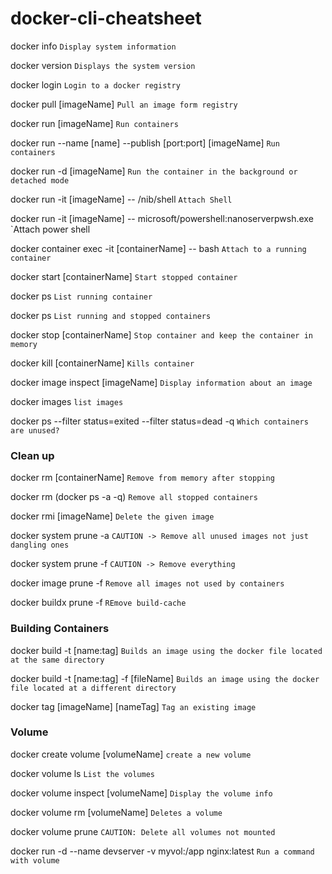 # docker-cli-cheatsheet

docker info `Display system information`

docker version `Displays the system version`

docker login `Login to a docker registry` 

docker pull [imageName] `Pull an image form registry`

docker run [imageName] `Run containers`

docker run --name [name] --publish [port:port] [imageName] `Run containers`

docker run -d [imageName] `Run the container in the background or detached mode`

docker run -it [imageName] -- /nib/shell `Attach Shell`

docker run -it [imageName] -- microsoft/powershell:nanoserverpwsh.exe `Attach power shell

docker container exec -it [containerName] -- bash `Attach to a running container`

docker start [containerName] `Start stopped container`

docker ps `List running container`

docker ps `List running and stopped containers`

docker stop [containerName] `Stop container and keep the container in memory`

docker kill [containerName] `Kills container`

docker image inspect [imageName] `Display information about an image`

docker images `list images`

docker ps --filter status=exited --filter status=dead -q `Which containers are unused?`

### Clean up
docker rm [containerName] `Remove from memory after stopping`

docker rm (docker ps -a -q) `Remove all stopped containers`

docker rmi [imageName] `Delete the given image`

docker system prune -a `CAUTION -> Remove all unused images not just dangling ones` 

docker system prune -f `CAUTION -> Remove everything` 

docker image prune -f `Remove all images not used by containers `

docker buildx prune -f `REmove build-cache`

### Building Containers

docker build -t [name:tag] `Builds an image using the docker file located at the same directory`

docker build -t [name:tag] -f [fileName] `Builds an image using the docker file located at a different directory`

docker tag [imageName] [nameTag] `Tag an existing image`

### Volume

docker create volume [volumeName] `create a new volume`

docker volume ls `List the volumes`

docker volume inspect [volumeName] `Display the volume info`

docker volume rm [volumeName] `Deletes a volume`

docker volume prune `CAUTION: Delete all volumes not mounted`

docker run -d --name devserver -v myvol:/app nginx:latest `Run a command with volume`

